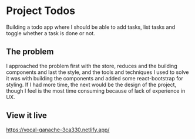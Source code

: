 # Project Todos

Building a todo app where I should be able to add tasks, list tasks and toggle whether a task is done or not.



## The problem

I approached the problem first  with the store, reduces and the building components and last the style, and the tools and techniques I used to solve it was with building the components and added some react-bootstrap for styling. If I had more time, the next would be the design of the project, though I feel is the most time consuming because of lack of experience in UX.

## View it live

https://vocal-ganache-3ca330.netlify.app/
